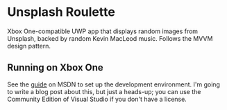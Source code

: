 # Unsplash Roulette
Xbox One-compatible UWP app that displays random images from Unsplash, backed by random Kevin MacLeod music. Follows the MVVM design pattern.


## Running on Xbox One

See the [guide](https://msdn.microsoft.com/en-us/windows/uwp/xbox-apps/getting-started) on MSDN to set up the development environment. I'm going to write a blog post about this, but just a heads-up; you can use the Community Edition of Visual Studio if you don't have a license.
